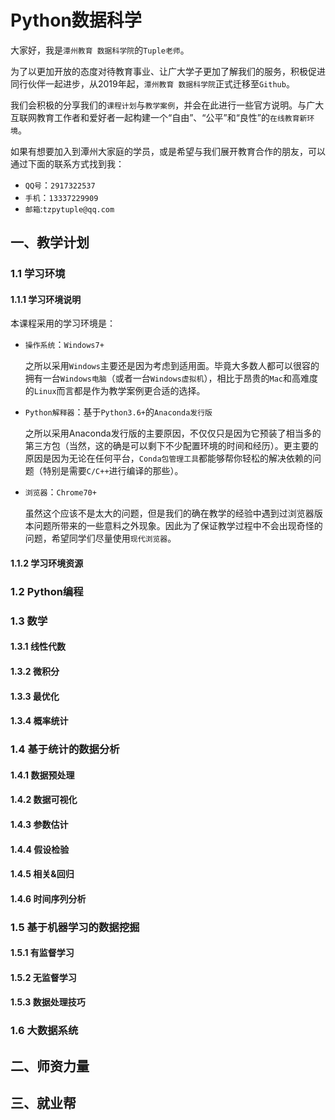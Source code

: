 # Python数据科学

大家好，我是`潭州教育 数据科学院`的`Tuple老师`。

为了以更加开放的态度对待教育事业、让广大学子更加了解我们的服务，积极促进同行伙伴一起进步，从2019年起，`潭州教育 数据科学院`正式迁移至`Github`。

我们会积极的分享我们的`课程计划`与`教学案例`，并会在此进行一些官方说明。与广大互联网教育工作者和爱好者一起构建一个“自由”、“公平”和“良性”的`在线教育新环境`。

如果有想要加入到潭州大家庭的学员，或是希望与我们展开教育合作的朋友，可以通过下面的联系方式找到我：

* `QQ号`：`2917322537`
* `手机`：`13337229909`
* `邮箱`:`tzpytuple@qq.com`



## 一、教学计划

### 1.1 学习环境

#### 1.1.1 学习环境说明

本课程采用的学习环境是：

* `操作系统`：`Windows7+`

  之所以采用`Windows`主要还是因为考虑到适用面。毕竟大多数人都可以很容的拥有一台`Windows电脑`（或者一台`Windows虚拟机`），相比于昂贵的`Mac`和高难度的`Linux`而言都是作为教学案例更合适的选择。

* `Python解释器`：基于`Python3.6+`的`Anaconda发行版`

  之所以采用Anaconda发行版的主要原因，不仅仅只是因为它预装了相当多的第三方包（当然，这的确是可以剩下不少配置环境的时间和经历）。更主要的原因是因为无论在任何平台，`Conda包管理工具`都能够帮你轻松的解决依赖的问题（特别是需要`C/C++`进行编译的那些）。

* `浏览器`：`Chrome70+`

  虽然这个应该不是太大的问题，但是我们的确在教学的经验中遇到过浏览器版本问题所带来的一些意料之外现象。因此为了保证教学过程中不会出现奇怪的问题，希望同学们尽量使用`现代浏览器`。

#### 1.1.2 学习环境资源

### 1.2 Python编程

### 1.3 数学

#### 1.3.1 线性代数

#### 1.3.2 微积分

#### 1.3.3 最优化

#### 1.3.4 概率统计

###  1.4 基于统计的数据分析

#### 1.4.1 数据预处理

#### 1.4.2 数据可视化

#### 1.4.3 参数估计

#### 1.4.4 假设检验

#### 1.4.5 相关&回归

#### 1.4.6 时间序列分析

### 1.5 基于机器学习的数据挖掘

#### 1.5.1 有监督学习

#### 1.5.2 无监督学习

#### 1.5.3 数据处理技巧

### 1.6 大数据系统



## 二、师资力量

## 三、就业帮





